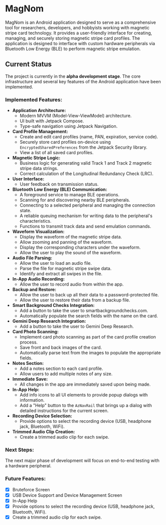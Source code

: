 # MagNom

MagNom is an Android application designed to serve as a comprehensive tool for researchers, developers, and hobbyists working with magnetic stripe card technology. It provides a user-friendly interface for creating, managing, and securely storing magnetic stripe card profiles. The application is designed to interface with custom hardware peripherals via Bluetooth Low Energy (BLE) to perform magnetic stripe emulation.

## Current Status

The project is currently in the **alpha development stage**. The core infrastructure and several key features of the Android application have been implemented.

### Implemented Features:

*   **Application Architecture:**
    *   Modern MVVM (Model-View-ViewModel) architecture.
    *   UI built with Jetpack Compose.
    *   Type-safe navigation using Jetpack Navigation.
*   **Card Profile Management:**
    *   Create and edit card profiles (name, PAN, expiration, service code).
    *   Securely store card profiles on-device using `EncryptedSharedPreferences` from the Jetpack Security library.
    *   View a list of all saved card profiles.
*   **Magnetic Stripe Logic:**
    *   Business logic for generating valid Track 1 and Track 2 magnetic stripe data strings.
    *   Correct calculation of the Longitudinal Redundancy Check (LRC).
*   **User Interface:**
    *   User feedback on transmission status.
*   **Bluetooth Low Energy (BLE) Communication:**
    *   A foreground service to manage BLE operations.
    *   Scanning for and discovering nearby BLE peripherals.
    *   Connecting to a selected peripheral and managing the connection state.
    *   A reliable queuing mechanism for writing data to the peripheral's characteristics.
    *   Functions to transmit track data and send emulation commands.
*   **Waveform Visualization:**
    *   Display the waveform of the magnetic stripe data.
    *   Allow zooming and panning of the waveform.
    *   Display the corresponding characters under the waveform.
    *   Allow the user to play the sound of the waveform.
*   **Audio File Parsing:**
    *   Allow the user to load an audio file.
    *   Parse the file for magnetic stripe swipe data.
    *   Identify and extract all swipes in the file.
*   **In-App Audio Recording:**
    *   Allow the user to record audio from within the app.
*   **Backup and Restore:**
    *   Allow the user to back up all their data to a password-protected file.
    *   Allow the user to restore their data from a backup file.
*   **Smart Background Checks Integration:**
    *   Add a button to take the user to smartbackgroundchecks.com.
    *   Automatically populate the search fields with the name on the card.
*   **Gemini Deep Research Integration:**
    *   Add a button to take the user to Gemini Deep Research.
*   **Card Photo Scanning:**
    *   Implement card photo scanning as part of the card profile creation process.
    *   Save front and back images of the card.
    *   Automatically parse text from the images to populate the appropriate fields.
*   **Notes Section:**
    *   Add a notes section to each card profile.
    *   Allow users to add multiple notes of any size.
*   **Immediate Save:**
    *   All changes in the app are immediately saved upon being made.
*   **In-App Help:**
    *   Add info icons to all UI elements to provide popup dialogs with information.
    *   Add a "Help" button to the `AzNavRail` that brings up a dialog with detailed instructions for the current screen.
*   **Recording Device Selection:**
    *   Provide options to select the recording device (USB, headphone jack, Bluetooth, WiFi).
*   **Trimmed Audio Clip Creation:**
    *   Create a trimmed audio clip for each swipe.

### Next Steps:

The next major phase of development will focus on end-to-end testing with a hardware peripheral.

### Future Features:

- [x] Bruteforce Screen
- [x] USB Device Support and Device Management Screen
- [x] In-App Help
- [x] Provide options to select the recording device (USB, headphone jack, Bluetooth, WiFi).
- [x] Create a trimmed audio clip for each swipe.
